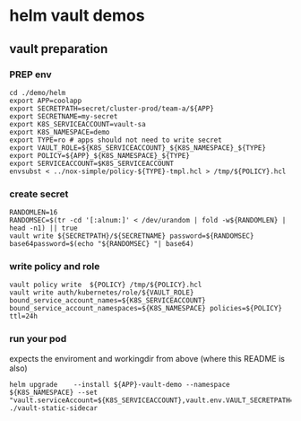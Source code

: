 # helm vault demos

## vault preparation


### PREP env
```
cd ./demo/helm
export APP=coolapp
export SECRETPATH=secret/cluster-prod/team-a/${APP}
export SECRETNAME=my-secret
export K8S_SERVICEACCOUNT=vault-sa
export K8S_NAMESPACE=demo
export TYPE=ro # apps should not need to write secret
export VAULT_ROLE=${K8S_SERVICEACCOUNT}_${K8S_NAMESPACE}_${TYPE}
export POLICY=${APP}_${K8S_NAMESPACE}_${TYPE}
export SERVICEACCOUNT=$K8S_SERVICEACCOUNT 
envsubst < ../nox-simple/policy-${TYPE}-tmpl.hcl > /tmp/${POLICY}.hcl
```

### create secret
```
RANDOMLEN=16
RANDOMSEC=$(tr -cd '[:alnum:]' < /dev/urandom | fold -w${RANDOMLEN} | head -n1) || true 
vault write ${SECRETPATH}/${SECRETNAME} password=${RANDOMSEC} base64password=$(echo "${RANDOMSEC} "| base64)
```

### write policy and role
```
vault policy write  ${POLICY} /tmp/${POLICY}.hcl
vault write auth/kubernetes/role/${VAULT_ROLE} bound_service_account_names=${K8S_SERVICEACCOUNT} bound_service_account_namespaces=${K8S_NAMESPACE} policies=${POLICY} ttl=24h
```

### run your pod
expects the enviroment and workingdir from above (where this README is also)

```
helm upgrade    --install ${APP}-vault-demo --namespace ${K8S_NAMESPACE} --set "vault.serviceAccount=${K8S_SERVICEACCOUNT},vault.env.VAULT_SECRETPATH=${SECRETPATH},vault.env.VAULT_SECRETNAME=${SECRETNAME}"  ./vault-static-sidecar
```
